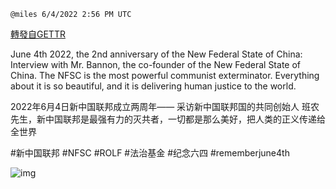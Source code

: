 
`@miles 6/4/2022 2:56 PM UTC`

[轉發自GETTR](https://gettr.com/post/p1cotgu2a9e)

June 4th 2022, the 2nd anniversary of the New Federal State of China: Interview with Mr. Bannon, the co-founder of the New Federal State of China. The NFSC is the most powerful communist exterminator. Everything about it is so beautiful, and it is delivering human justice to the world. 

2022年6月4日新中国联邦成立两周年—— 采访新中国联邦国的共同创始人 班农先生，新中国联邦是最强有力的灭共者，一切都是那么美好，把人类的正义传递给全世界

#新中国联邦 #NFSC #ROLF #法治基金 #纪念六四 #rememberjune4th   

![img](https://media.gettr.com/group45/getter/2022/06/04/14/3cb98204-0416-a619-aac0-927ae98d9028/03961274dade78dfa259c7bc970f1824.jpg)
